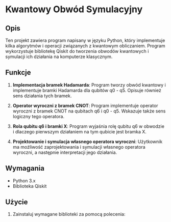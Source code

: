 # Kwantowy Obwód Symulacyjny

## Opis

Ten projekt zawiera program napisany w języku Python, który implementuje kilka algorytmów i operacji związanych z kwantowym obliczaniem. Program wykorzystuje bibliotekę Qiskit do tworzenia obwodów kwantowych i symulacji ich działania na komputerze klasycznym.

## Funkcje

1. **Implementacja bramek Hadamarda**: Program tworzy obwód kwantowy i implementuje bramki Hadamarda dla qubitów q0 - q5. Opisuje również sens działania tych bramek.

2. **Operator wyroczni z bramek CNOT**: Program implementuje operator wyroczni z bramek CNOT na qubitach q6 i q0 - q5. Wskazuje także sens logiczny tego operatora.

3. **Rola qubitu q6 i bramki X**: Program wyjaśnia rolę qubitu q6 w obwodzie i dlaczego pierwszym działaniem na tym qubicie jest bramka X.

4. **Projektowanie i symulacja własnego operatora wyroczni**: Użytkownik ma możliwość zaprojektowania i symulacji własnego operatora wyroczni, a następnie interpretacji jego działania.

## Wymagania

- Python 3.x
- Biblioteka Qiskit

## Użycie

1. Zainstaluj wymagane biblioteki za pomocą polecenia:
